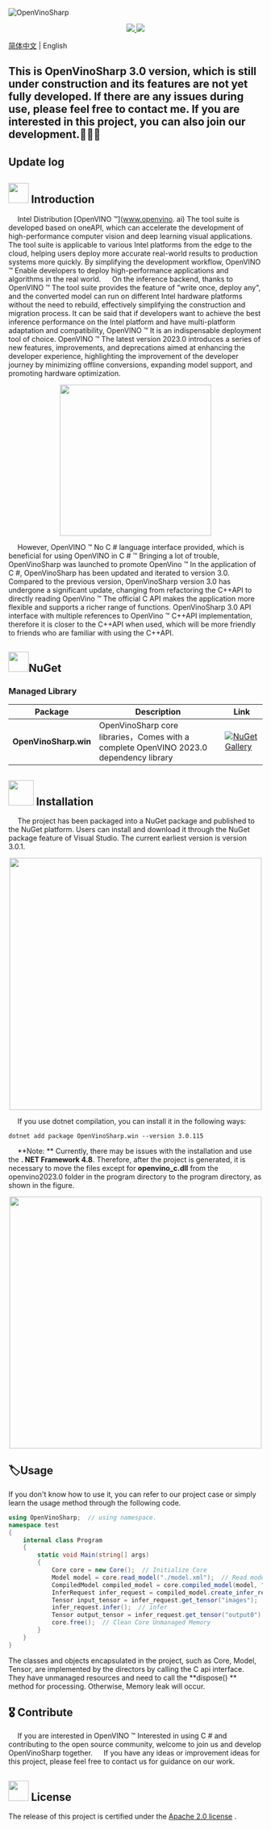 ![OpenVinoSharp](https://socialify.git.ci/guojin-yan/OpenVinoSharp/image?description=1&descriptionEditable=💞%20OpenVINO%20wrapper%20for%20.NET💞%20&forks=1&issues=1&logo=https%3A%2F%2Fs2.loli.net%2F2023%2F01%2F26%2FylE1K5JPogMqGSW.png&name=1&owner=1&pattern=Circuit%20Board&pulls=1&stargazers=1&theme=Light)

<p align="center">    
    <a href="./LICENSE.txt">
        <img src="https://img.shields.io/github/license/guojin-yan/openvinosharp.svg">
    </a>    
    <a >
        <img src="https://img.shields.io/badge/Framework-.NET5.0%2C%20.NET6.0%2C%20.NET48-pink.svg">
    </a>    

[简体中文](README-en.md) | English

## This is OpenVinoSharp 3.0 version, which is still under construction and its features are not yet fully developed. If there are any issues during use, please feel free to contact me. If you are interested in this project, you can also join our development.🥰🥰🥰

## Update log



## <img title="更新日志" src="https://s2.loli.net/2023/01/26/Zs1VFUT4BGQgfE9.png" alt="" width="40"> Introduction

&emsp;    Intel Distribution [OpenVINO ™](www.openvino. ai) The tool suite is developed based on oneAPI, which can accelerate the development of high-performance computer vision and deep learning visual applications. The tool suite is applicable to various Intel platforms from the edge to the cloud, helping users deploy more accurate real-world results to production systems more quickly. By simplifying the development workflow, OpenVINO ™ Enable developers to deploy high-performance applications and algorithms in the real world.
&emsp;    On the inference backend, thanks to OpenVINO ™  The tool suite provides the feature of "write once, deploy any", and the converted model can run on different Intel hardware platforms without the need to rebuild, effectively simplifying the construction and migration process. It can be said that if developers want to achieve the best inference performance on the Intel platform and have multi-platform adaptation and compatibility, OpenVINO ™  It is an indispensable deployment tool of choice. OpenVINO ™ The latest version 2023.0 introduces a series of new features, improvements, and deprecations aimed at enhancing the developer experience, highlighting the improvement of the developer journey by minimizing offline conversions, expanding model support, and promoting hardware optimization.



<div align=center><span><img src="https://s2.loli.net/2023/01/26/LdbeOYGgwZvHcBQ.png" height=300/></span></div>

&emsp; However, OpenVINO ™ No C # language interface provided, which is beneficial for using OpenVINO in C # ™ Bringing a lot of trouble, OpenVinoSharp was launched to promote OpenVino ™ In the application of C #, OpenVinoSharp has been updated and iterated to version 3.0. Compared to the previous version, OpenVinoSharp version 3.0 has undergone a significant update, changing from refactoring the C++API to directly reading OpenVino ™  The official C API makes the application more flexible and supports a richer range of functions. OpenVinoSharp 3.0 API interface with multiple references to OpenVino ™  C++API implementation, therefore it is closer to the C++API when used, which will be more friendly to friends who are familiar with using the C++API.

## <img title="NuGet" src="https://s2.loli.net/2023/01/26/ks9BMwXaHqQnKZP.png" alt="" width="40">NuGet

### Managed Library

| Package               | Description                                                  | Link                                                         |
| --------------------- | ------------------------------------------------------------ | ------------------------------------------------------------ |
| **OpenVinoSharp.win** | OpenVinoSharp core libraries，Comes with a complete OpenVINO 2023.0 dependency library | [![NuGet Gallery ](https://badge.fury.io/nu/OpenVinoSharp.win.svg)](https://www.nuget.org/packages/OpenVinoSharp.win/) |



## <img title="安装" src="https://s2.loli.net/2023/01/26/bm6WsE5cfoVvj7i.png" alt="" width="50"> Installation

&emsp;   The project has been packaged into a NuGet package and published to the NuGet platform. Users can install and download it through the NuGet package feature of Visual Studio. The current earliest version is version 3.0.1.

<div align=center><span><img src="https://s2.loli.net/2023/07/27/OdEMVKmeZ8JYuxn.png" height=500/></span></div>

&emsp;    If you use dotnet compilation, you can install it in the following ways:

```
dotnet add package OpenVinoSharp.win --version 3.0.115
```

&emsp;    **Note: ** Currently, there may be issues with the installation and use the **. NET Framework 4.8**. Therefore, after the project is generated, it is necessary to move the files except for **openvino_c.dll** from the openvino2023.0 folder in the program directory to the program directory, as shown in the figure.

<div align=center><span><img src="https://s2.loli.net/2023/07/27/yNAUTqfw8azXg6i.png" height=500/></span></div>



## 🏷Usage

If you don't know how to use it, you can refer to our project case or simply learn the usage method through the following code.

```c#
using OpenVinoSharp;  // using namespace.
namespace test 
{
    internal class Program
    {
        static void Main(string[] args)
        {
            Core core = new Core();  // Initialize Core
            Model model = core.read_model("./model.xml");  // Read model.
            CompiledModel compiled_model = core.compiled_model(model, "AUTO");  // Load model onto device
            InferRequest infer_request = compiled_model.create_infer_request();  // Create infer request.
            Tensor input_tensor = infer_request.get_tensor("images");  // Get input node of Tensor.
            infer_request.infer();  // infer
            Tensor output_tensor = infer_request.get_tensor("output0");  // Get output node of Tensor.
            core.free();  // Clean Core Unmanaged Memory
        }
    }
}
```

The classes and objects encapsulated in the project, such as Core, Model, Tensor, are implemented by the directors by calling the C api interface. They have unmanaged resources and need to call the **dispose() ** method for processing. Otherwise, Memory leak will occur.

## 🎖 Contribute

&emsp; If you are interested in OpenVINO ™  Interested in using C # and contributing to the open source community, welcome to join us and develop OpenVinoSharp together.
&emsp; If you have any ideas or improvement ideas for this project, please feel free to contact us for guidance on our work.


## <img title="" src="https://user-images.githubusercontent.com/48054808/157835345-f5d24128-abaf-4813-b793-d2e5bdc70e5a.png" alt="" width="40"> License

The release of this project is certified under the [Apache 2.0 license](LICENSE) .

